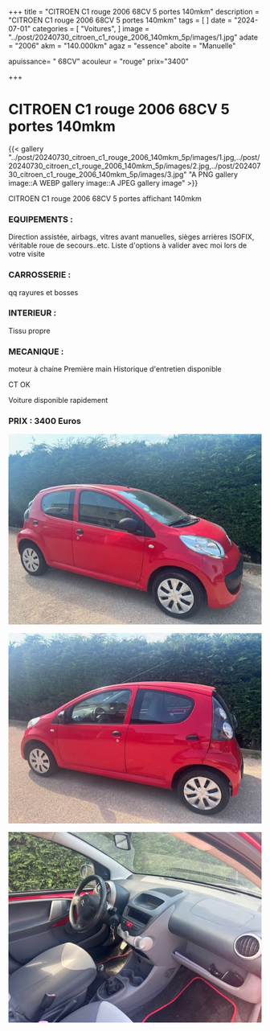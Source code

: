 +++
title = "CITROEN C1 rouge 2006 68CV 5 portes  140mkm"
description = "CITROEN C1 rouge 2006 68CV 5 portes  140mkm"
tags = [
]
date = "2024-07-01"
categories = [
    "Voitures",
]
image = "../post/20240730_citroen_c1_rouge_2006_140mkm_5p/images/1.jpg"
adate = "2006"
akm = "140.000km"
agaz = "essence"
aboite = "Manuelle"

apuissance= " 68CV"
acouleur = "rouge"
prix="3400"

+++

# CITROEN C1 rouge 2006 68CV 5 portes  140mkm

{{< gallery "../post/20240730_citroen_c1_rouge_2006_140mkm_5p/images/1.jpg,../post/20240730_citroen_c1_rouge_2006_140mkm_5p/images/2.jpg,../post/20240730_citroen_c1_rouge_2006_140mkm_5p/images/3.jpg" "A PNG gallery image::A WEBP gallery image::A JPEG gallery image" >}}


CITROEN C1 rouge 2006 68CV 5 portes 	affichant 140mkm

### EQUIPEMENTS :
Direction assistée, airbags, vitres avant manuelles, sièges arrières ISOFIX, véritable roue de secours..etc.
Liste d'options à valider avec moi lors de votre visite



### CARROSSERIE :
 qq rayures et bosses 


### INTERIEUR :
Tissu propre

### MECANIQUE :
moteur à chaine
Première main
Historique d'entretien disponible

CT OK

Voiture disponible rapidement


### PRIX : 3400 Euros


<!-- more -->


![](images/1.jpg)

![](images/2.jpg)

![](images/3.jpg)

